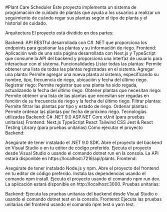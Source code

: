#Plant Care Scheduler
Este proyecto implementa un sistema de programación de cuidado de plantas que ayuda a los usuarios a realizar un seguimiento de cuándo regar sus plantas según el tipo de planta y el historial de cuidado.

Arquitectura
El proyecto está dividido en dos partes:

Backend: API RESTful desarrollada con C# .NET que proporciona los endpoints para gestionar las plantas y su información de riego.
Frontend: Aplicación web de una sola página desarrollada con Next.js y TypeScript que consume la API del backend y proporciona una interfaz de usuario para interactuar con el sistema.
Funcionalidades
Listar todas las plantas: Permite obtener una lista de todas las plantas registradas en el sistema.
Agregar una planta: Permite agregar una nueva planta al sistema, especificando su nombre, tipo, frecuencia de riego, ubicación y fecha del último riego.
Registrar riego: Permite registrar que una planta ha sido regada, actualizando la fecha del último riego.
Obtener plantas que necesitan riego: Permite obtener una lista de las plantas que necesitan ser regadas en función de su frecuencia de riego y la fecha del último riego.
Filtrar plantas: Permite filtrar las plantas por tipo y estado de riego.
Ordenar plantas: Permite ordenar las plantas por fecha de próximo riego.
Tecnologías utilizadas
Backend:
C#
.NET 9.0
ASP.NET Core
xUnit (para pruebas unitarias)
Frontend:
Next.js
TypeScript
React
Tailwind CSS
Jest & React Testing Library (para pruebas unitarias)
Cómo ejecutar el proyecto
Backend:

Asegúrate de tener instalado el .NET 9.0 SDK.
Abre el proyecto del backend en Visual Studio o en tu editor de código preferido.
Ejecuta el proyecto desde Visual Studio o usando el comando dotnet run en la consola.
La API estará disponible en https://localhost:7216/api/plants.
Frontend:

Asegúrate de tener instalado Node.js y npm.
Abre el proyecto del frontend en tu editor de código preferido.
Instala las dependencias usando el comando npm install.
Ejecuta el proyecto usando el comando npm run dev.
La aplicación estará disponible en http://localhost:3000.
Pruebas unitarias:

Backend: Ejecuta las pruebas unitarias del backend desde Visual Studio o usando el comando dotnet test en la consola.
Frontend: Ejecuta las pruebas unitarias del frontend usando el comando npm test o yarn test.